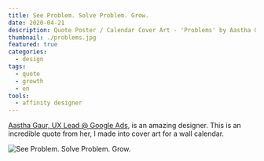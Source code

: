 ```yaml
---
title: See Problem. Solve Problem. Grow.
date: 2020-04-21
description: Quote Poster / Calendar Cover Art - 'Problems' by Aastha Gaur
thumbnail: ./problems.jpg
featured: true
categories: 
  - design
tags:
  - quote
  - growth
  - en
tools:
  - affinity designer
---
```


[Aastha Gaur, UX Lead @ Google Ads](https://www.astaloves.com/), is an amazing designer. This is an incredible quote from her, I made into cover art for a wall calendar.

![See Problem. Solve Problem. Grow.](./problems.jpg)